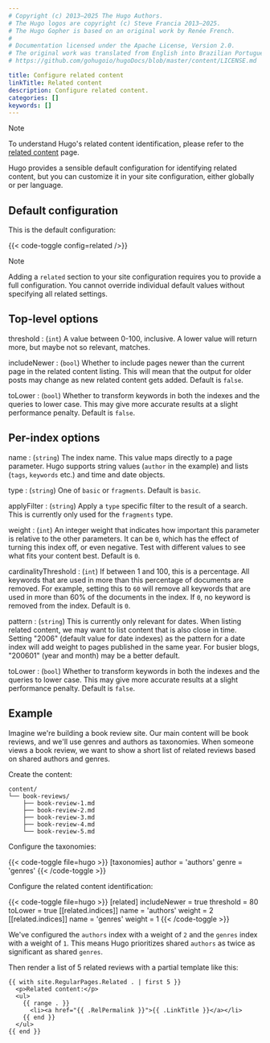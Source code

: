 ```yaml
---
# Copyright (c) 2013–2025 The Hugo Authors.
# The Hugo logos are copyright (c) Steve Francia 2013–2025.
# The Hugo Gopher is based on an original work by Renée French.
#
# Documentation licensed under the Apache License, Version 2.0.
# The original work was translated from English into Brazilian Portuguese.
# https://github.com/gohugoio/hugoDocs/blob/master/content/LICENSE.md

title: Configure related content
linkTitle: Related content
description: Configure related content.
categories: []
keywords: []
---
```


> [!note]
> To understand Hugo's related content identification, please refer to the [related content] page.

Hugo provides a sensible default configuration for identifying related content, but you can customize it in your site configuration, either globally or per language.

## Default configuration

This is the default configuration:

{{< code-toggle config=related />}}

> [!note]
> Adding a `related` section to your site configuration requires you to provide a full configuration. You cannot override individual default values without specifying all related settings.

## Top-level options

threshold
: (`int`) A value between 0-100, inclusive. A lower value will return more, but maybe not so relevant, matches.

includeNewer
: (`bool`) Whether to include pages newer than the current page in the related content listing. This will mean that the output for older posts may change as new related content gets added. Default is `false`.

toLower
: (`bool`) Whether to transform keywords in both the indexes and the queries to lower case. This may give more accurate results at a slight performance penalty. Default is `false`.

## Per-index options

name
: (`string`) The index name. This value maps directly to a page parameter. Hugo supports string values (`author` in the example) and lists (`tags`, `keywords` etc.) and time and date objects.

type
: (`string`) One of `basic` or `fragments`. Default is `basic`.

applyFilter
: (`string`) Apply a `type` specific filter to the result of a search. This is currently only used for the `fragments` type.

weight
: (`int`) An integer weight that indicates how important this parameter is relative to the other parameters. It can be `0`, which has the effect of turning this index off, or even negative. Test with different values to see what fits your content best. Default is `0`.

cardinalityThreshold
: (`int`) If between 1 and 100, this is a percentage. All keywords that are used in more than this percentage of documents are removed. For example, setting this to `60` will remove all keywords that are used in more than 60% of the documents in the index. If `0`, no keyword is removed from the index. Default is `0`.

pattern
: (`string`) This is currently only relevant for dates. When listing related content, we may want to list content that is also close in time. Setting "2006" (default value for date indexes) as the pattern for a date index will add weight to pages published in the same year. For busier blogs, "200601" (year and month) may be a better default.

toLower
: (`bool`) Whether to transform keywords in both the indexes and the queries to lower case. This may give more accurate results at a slight performance penalty. Default is `false`.

## Example

Imagine we're building a book review site. Our main content will be book reviews, and we'll use genres and authors as taxonomies. When someone views a book review, we want to show a short list of related reviews based on shared authors and genres.

Create the content:

```text
content/
└── book-reviews/
    ├── book-review-1.md
    ├── book-review-2.md
    ├── book-review-3.md
    ├── book-review-4.md
    └── book-review-5.md
```

Configure the taxonomies:

{{< code-toggle file=hugo >}}
[taxonomies]
author = 'authors'
genre = 'genres'
{{< /code-toggle >}}

Configure the related content identification:

{{< code-toggle file=hugo >}}
[related]
includeNewer = true
threshold = 80
toLower = true
[[related.indices]]
name = 'authors'
weight = 2
[[related.indices]]
name = 'genres'
weight = 1
{{< /code-toggle >}}

We've configured the `authors` index with a weight of `2` and the `genres` index with a weight of `1`. This means Hugo prioritizes shared `authors` as twice as significant as shared `genres`.

Then render a list of 5 related reviews with a partial template like this:

```go-html-template {file="layouts/partials/related.html" copy=true}
{{ with site.RegularPages.Related . | first 5 }}
  <p>Related content:</p>
  <ul>
    {{ range . }}
      <li><a href="{{ .RelPermalink }}">{{ .LinkTitle }}</a></li>
    {{ end }}
  </ul>
{{ end }}
```

[related content]: /content-management/related-content/
